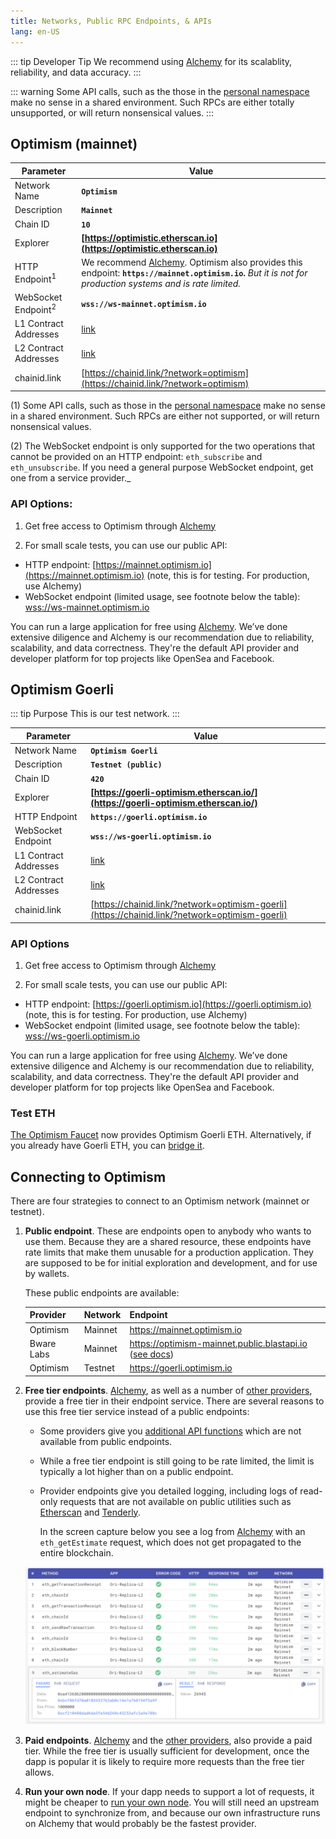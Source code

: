 ```yaml
---
title: Networks, Public RPC Endpoints, & APIs
lang: en-US
---
```


::: tip Developer Tip
We recommend using [Alchemy](https://www.alchemy.com/optimism) for its scalablity, reliability, and data accuracy. 
:::

::: warning
Some API calls, such as the those in the [personal namespace](https://geth.ethereum.org/docs/rpc/ns-personal) make no sense in a shared environment.
Such RPCs are either totally unsupported, or will return nonsensical values.
:::



## Optimism (mainnet)


| Parameter | Value |
| --------- | ----- |
| Network Name | **`Optimism`** |
| Description | **`Mainnet`** |
| Chain ID | **`10`** |
| Explorer | **[https://optimistic.etherscan.io](https://optimistic.etherscan.io)** |
| HTTP Endpoint<sup>1</sup> | We recommend [Alchemy](https://docs.alchemy.com/reference/optimism-api-quickstart/?a=818c11a8da). Optimism also provides this endpoint: **`https://mainnet.optimism.io`.** _But it is not for production systems and is rate limited._   |
| WebSocket Endpoint<sup>2</sup> | **`wss://ws-mainnet.optimism.io`** 
| L1 Contract Addresses | [link](https://github.com/ethereum-optimism/optimism/tree/develop/packages/contracts/deployments/mainnet#layer-1-contracts) |
| L2 Contract Addresses | [link](https://github.com/ethereum-optimism/optimism/tree/develop/packages/contracts/deployments/mainnet#layer-2-contracts) |
| chainid.link | [https://chainid.link/?network=optimism](https://chainid.link/?network=optimism)

(1) Some API calls, such as those in the [personal namespace](https://geth.ethereum.org/docs/rpc/ns-personal) make no sense in a shared environment.
Such RPCs are either not supported, or will return nonsensical values.

(2) The WebSocket endpoint is only supported for the two operations that cannot be provided on an HTTP endpoint: `eth_subscribe` and `eth_unsubscribe`. 
If you need a general purpose WebSocket endpoint, get one from a service provider._

### API Options:

1. Get free access to Optimism through [Alchemy](https://www.alchemy.com/optimism)

2. For small scale tests, you can use our public API:
- HTTP endpoint: [https://mainnet.optimism.io](https://mainnet.optimism.io) (note, this is for testing. For production, use Alchemy) 
- WebSocket endpoint (limited usage, see footnote below the table): [wss://ws-mainnet.optimism.io](wss://ws-mainnet.optimism.io)


You can run a large application for free using [Alchemy](https://www.alchemy.com/optimism). We’ve done extensive diligence and Alchemy is our recommendation due to reliability, scalability, and data correctness. They're the default API provider and developer platform for top projects like OpenSea and Facebook. 

## Optimism Goerli

::: tip Purpose
This is our test network.
:::



| Parameter | Value |
| --------- | ----- |
| Network Name | **`Optimism Goerli`** |
| Description | **`Testnet (public)`** |
| Chain ID | **`420`** |
| Explorer | **[https://goerli-optimism.etherscan.io/](https://goerli-optimism.etherscan.io/)** |
| HTTP Endpoint | **`https://goerli.optimism.io`** |
| WebSocket Endpoint | **`wss://ws-goerli.optimism.io`** |
| L1 Contract Addresses | [link](https://github.com/ethereum-optimism/optimism/tree/develop/packages/contracts/deployments/goerli#layer-1-contracts) |
| L2 Contract Addresses | [link](https://github.com/ethereum-optimism/optimism/tree/develop/packages/contracts/deployments/goerli#layer-2-contracts) |
| chainid.link | [https://chainid.link/?network=optimism-goerli](https://chainid.link/?network=optimism-goerli)

### API Options


1. Get free access to Optimism through [Alchemy](https://www.alchemy.com/optimism)

2. For small scale tests, you can use our public API:
- HTTP endpoint: [https://goerli.optimism.io](https://goerli.optimism.io) (note, this is for testing. For production, use Alchemy) 
- WebSocket endpoint (limited usage, see footnote below the table): [wss://ws-goerli.optimism.io](wss://ws-goerli.optimism.io)

You can run a large application for free using [Alchemy](https://www.alchemy.com/optimism). We’ve done extensive diligence and Alchemy is our recommendation due to reliability, scalability, and data correctness. They're the default API provider and developer platform for top projects like OpenSea and Facebook. 



### Test ETH

[The Optimism Faucet](https://optimismfaucet.xyz/) now provides Optimism Goerli ETH.
Alternatively, if you already have Goerli ETH, you can [bridge it](https://app.optimism.io/bridge).

## Connecting to Optimism

There are four strategies to connect to an Optimism network (mainnet or testnet).

1. **Public endpoint**. These are endpoints open to anybody who wants to use them.
   Because they are a shared resource, these endpoints have rate limits that make them unusable for a production application.
   They are supposed to be for initial exploration and development, and for use by wallets.

   These public endpoints are available:

   | Provider | Network | Endpoint |
   | - | - | - |
   | Optimism | Mainnet | https://mainnet.optimism.io |
   | Bware Labs | Mainnet | https://optimism-mainnet.public.blastapi.io ([see docs](https://blastapi.io/public-api/optimism)) |
   | Optimism | Testnet | https://goerli.optimism.io |

1. **Free tier endpoints**. [Alchemy](https://www.alchemy.com/optimism?a=818c11a8da), as well as a number of [other providers](./providers.md), provide a free tier in their endpoint service.
   There are several reasons to use this free tier service instead of a public endpoints: 

   - Some providers give you [additional API functions](https://www.alchemy.com/enhanced-apis/?a=818c11a8da) which are not available from public endpoints.

   - While a free tier endpoint is still going to be rate limited, the limit is typically a lot higher than on a public endpoint.

   - Provider endpoints give you detailed logging, including logs of read-only requests that are not available on public utilities such as [Etherscan](https://etherscan.io/) and [Tenderly](https://tenderly.co/).

     In the screen capture below you see a log from [Alchemy](https://www.alchemy.com/optimism?a=818c11a8da) with an `eth_getEstimate` request, which does not get propagated to the entire blockchain.

    ![Log from Alchemy](../../assets/docs/useful-tools/networks/alchemy-log.png)

1. **Paid endpoints**. [Alchemy](https://www.alchemy.com/optimism?a=818c11a8da) and the [other providers](./providers.md), also provide a paid tier.
   While the free tier is usually sufficient for development, once the dapp is popular it is likely to require more requests than the free tier allows.

1. **Run your own node**. If your dapp needs to support a lot of requests, it might be cheaper to [run your own node](../developers/build/run-a-node.md).
   You will still need an upstream endpoint to synchronize from, and because our own infrastructure runs on Alchemy that would probably be the fastest provider.